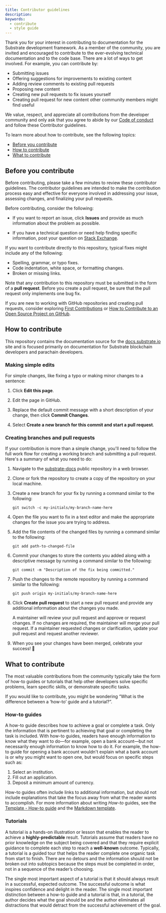 ```yaml
---
title: Contributor guidelines
description:
keywords:
  - contribute
  - style guide
---
```


Thank you for your interest in contributing to documentation for the Substrate development framework.
As a member of the community, you are invited and encouraged to contribute to the ever-evolving technical documentation and to the code base.
There are a lot of ways to get involved.
For example, you can contribute by:

- Submitting issues
- Offering suggestions for improvements to existing content
- Adding review comments to existing pull requests
- Proposing new content
- Creating new pull requests to fix issues yourself
- Creating pull request for new content other community members might find useful

We value, respect, and appreciate all contributions from the developer community and only ask that you agree to abide by our [Code of conduct](https://github.com/paritytech/substrate/blob/master/docs/CODE_OF_CONDUCT.md) and follow these Contributor guidelines.

To learn more about how to contribute, see the following topics:

- [Before you contribute](#before-you-contribute)
- [How to contribute](#how-to-contribute)
- [What to contribute](#what-to-contribute)
  
## Before you contribute

Before contributing, please take a few minutes to review these contributor guidelines. 
The contributor guidelines are intended to make the contribution process easy and effective for everyone involved in addressing your issue, assessing changes, and finalizing your pull requests.

Before contributing, consider the following:

* If you want to report an issue, click **Issues** and provide as much information about the problem as possible.

* If you have a technical question or need help finding specific information, post your question on [Stack Exchange](https://substrate.stackexchange.com/).
 
If you want to contribute directly to this repository, typical fixes might include any of the following:

* Spelling, grammar, or typo fixes.
* Code indentation, white space, or formatting changes.
* Broken or missing links.

Note that any contribution to this repository must be submitted in the form of a **pull request**.
Before you create a pull request, be sure that the pull request only implements one bug fix.

If you are new to working with GitHub repositories and creating pull requests, consider exploring [First Contributions](https://github.com/firstcontributions/first-contributions) or [How to Contribute to an Open Source Project on GitHub](https://egghead.io/courses/how-to-contribute-to-an-open-source-project-on-github).

## How to contribute

This repository contains the documentation source for the [docs.substrate.io](https://docs.substrate.io) site and is focused primarily on documentation for Substrate blockchain developers and parachain developers.

### Making simple edits

For simple changes, like fixing a typo or making minor changes to a sentence:

1. Click **Edit this page**.

2. Edit the page in GitHub.

3. Replace the default commit message with a short description of your change, then click **Commit Changes**.

4. Select **Create a new branch for this commit and start a pull request**.

### Creating branches and pull requests

If your contribution is more than a simple change, you'll need to follow the full work flow for creating a working branch and submitting a pull request.
Here's a summary of what you need to do:

1. Navigate to the [substrate-docs](https://github.com/substrate-developer-hub/substrate-docs) public repository in a web browser.

2. Clone or fork the repository to create a copy of the repository on your local machine.

3. Create a new branch for your fix by running a command similar to the following:

   ```text
   git switch -c my-initials/my-branch-name-here
   ```

4. Open the file you want to fix in a text editor and make the appropriate changes for the issue you are trying to address.

5. Add the file contents of the changed files by running a command similar to the following:
   
   ```text
   git add path-to-changed-file
   ```

6. Commit your changes to store the contents you added along with a descriptive message by running a command similar to the following:
   
   ```text
   git commit -m "Description of the fix being committed."
   ```

7. Push the changes to the remote repository by running a command similar to the following:

   ```text
   git push origin my-initials/my-branch-name-here
   ```

1. Click **Create pull request** to start a new pull request and provide any additional information about the changes you made.
    
    A maintainer will review your pull request and approve or request changes.
    If no changes are required, the maintainer will merge your pull request.
    If a maintainer requested changes or clarification, update your pull request and request another reviewer.

1. When you see your changes have been merged, celebrate your success!
   🥂

## What to contribute

The most valuable contributions from the community typically take the form of how-to guides or tutorials that help other developers solve specific problems, learn specific skills, or demonstrate specific tasks.

If you would like to contribute, you might be wondering “What is the difference between a ‘how-to’ guide and a tutorial?”.

### How-to guides

A how-to guide describes how to achieve a goal or complete a task. 
Only the information that is pertinent to achieving that goal or completing the task is included. 
With how-to guides, readers have enough information to know what they want to do—for example, open a bank account—but not necessarily enough information to know how to do it.
For example, the how-to guide for opening a bank account wouldn't explain what a bank account is or why you might want to open one, but would focus on specific steps such as:

1) Select an institution.
2) Fill out an application.
3) Deposit a minimum amount of currency.
 
How-to guides often include links to additional information, but should not include explanations that take the focus away from what the reader wants to accomplish.
For more information about writing _How-to_ guides, see the [Template - How-to guide](/community/template-how-to-guide) and the [Markdown template](https://github.com/substrate-developer-hub/substrate-docs/blob/main/static/assets/contribute-templates/how-to-template.md).

### Tutorials

A tutorial is a hands-on illustration or lesson that enables the reader to achieve a
**highly-predictable** result. 
Tutorials assume that readers have no prior knowledge on the subject being covered and that they require explicit guidance to complete each step to reach a **well-known** outcome.
Typically, a tutorial is a guided tour that helps the reader complete one organic task from
start to finish. 
There are no detours and the information should not be broken out into subtopics
because the steps must be completed in order, not in a sequence of the reader’s choosing.

The single most important aspect of a tutorial is that it should always result in a successful, expected outcome. 
The successful outcome is what inspires confidence and delight in the reader. 
The single most important distinction between a how-to guide and a tutorial is that, in a tutorial, the author decides what the goal should be and the author eliminates all distractions that would detract from the successful achievement of the goal.

<!--
### Recommendations for writing how-to guides

The Substrate Developer Hub is intended to provide a modular and extensible framework of resources for the Substrate developer community and broader ecosystem. 
To achieve this goal, we want to make it easy for contributors to integrate new content that follows a few guiding principles and basic conventions for structure and style. 
As a content creator, you should keep the following general principles in mind:

- ◼️ Modularity. Each guide has a well-defined focus. 
  However, if information is useful in more than one guide, you can abstract it into a standalone topic and reuse it in multiple places.

- 🔗 Linking. Guides should use links where they are useful—for example, to guide readers to
  concepts or reference topics—but be mindful that stale links frustrate readers.

- ⏯️ Examples. Useful code examples are a critical component of creating a useful guide.

- 🛰️ Related references. Guides can include links to related resources, like Rust docs, video content, or other guides and tutorials.

### Categories for how-to guides

The How-to guides are grouped into categories to help keep them organized.
The source files use tags to identify the categories that apply and the level of complexity for each guide. 
As a content contributor, you can also use tags to identify the level of complexity and the most appropriate category for your content.
The current groupings reflect the different areas of development within Substrate:

- Basics. Where the really simple guides live, those that can be referenced by more complex ones.

- Pallet design. Everything to do with building custom pallets with or without FRAME.

- Weights. Any content that covers configuring weights for specific use cases.

- Testing. A collection of guides for testing.

- Storage migrations. Anything to do with storage migrations.

- Consensus. Peer-to-peer networking, different consensus models, bridges, node configurations.

* Parachains. Guides related to building parachain capabilities.

### Complexity

Specify the level of complexity by adding the most appropriate tag from the following list:

- beginner
- intermediate
- advanced

#### Information category

Specify the category for your article by adding the most appropriate tag from the following list:

- basics
- client
- consensus
- currency
- fees
- frame-v1
- migration
- node
- pallet design
- proof-of-work
- runtime
- storage
- testing
- weights
- parachains
- contracts
-->